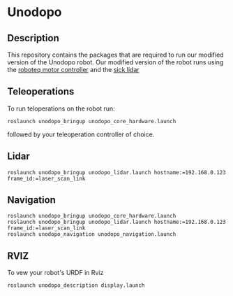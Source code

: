 # Unodopo

## Description
This repository contains the packages that are required to run our modified version of the Unodopo robot. Our modified version of the robot runs using the [roboteq motor controller](https://www.roboteq.com/index.php) and the [sick lidar](https://www.sick.com/za/en/detection-and-ranging-solutions/2d-lidar-sensors/tim5xx/c/g292754)

## Teleoperations
To run teloperations on the robot run:
```
roslaunch unodopo_bringup unodopo_core_hardware.launch 
```
followed by your teleoperation controller of choice.

## Lidar
```
roslaunch unodopo_bringup unodopo_lidar.launch hostname:=192.168.0.123 frame_id:=laser_scan_link

```

## Navigation
```
roslaunch unodopo_bringup unodopo_core_hardware.launch
roslaunch unodopo_bringup unodopo_lidar.launch hostname:=192.168.0.123 frame_id:=laser_scan_link
roslaunch unodopo_navigation unodopo_navigation.launch
```

## RVIZ
To vew your robot's URDF in Rviz
```
roslaunch unodopo_description display.launch
```
